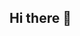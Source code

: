 ## Hi there 👋

<!--
**SliceFi/SliceFi** is a ✨ _special_ ✨ repository because its `README.md` (this file) appears on your GitHub profile.
# Meme Coin Project

This is my meme coin project. You can contribute or fund the project by donating to the following wallet address.

**Solana Wallet Address:**
Fu6xYpompamNPE1QCk8Z7Cz4qVXyXerBsvsvj2mNSUAa

Thank you for your support!

Here are some ideas to get you started:

- 🔭 I’m currently working on ...
- 🌱 I’m currently learning ...
- 👯 I’m looking to collaborate on ...
- 🤔 I’m looking for help with ...
- 💬 Ask me about ...
- 📫 How to reach me: marcalexandru04@gmail.com
- 😄 Pronouns: ...
- ⚡ Fun fact: ...
-->
